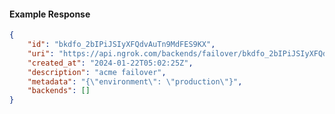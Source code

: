 <!-- Code generated for API Clients. DO NOT EDIT. -->

#### Example Response

```json
{
	"id": "bkdfo_2bIPiJSIyXFQdvAuTn9MdFES9KX",
	"uri": "https://api.ngrok.com/backends/failover/bkdfo_2bIPiJSIyXFQdvAuTn9MdFES9KX",
	"created_at": "2024-01-22T05:02:25Z",
	"description": "acme failover",
	"metadata": "{\"environment\": \"production\"}",
	"backends": []
}
```
